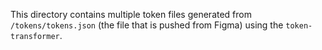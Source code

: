 This directory contains multiple token files generated from
`/tokens/tokens.json` (the file that is pushed from Figma) using the
`token-transformer`.
